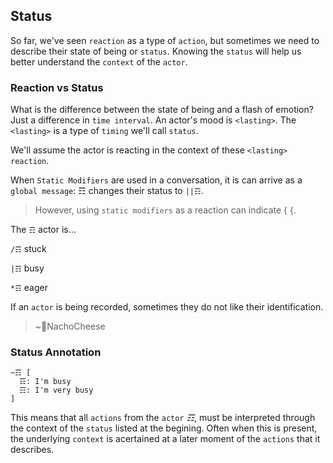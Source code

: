 ## Status

So far, we've seen `reaction` as a type of `action`, but sometimes we need to describe their state of being or `status`.  Knowing the `status` will help us better understand the `context` of the `actor`.

### Reaction vs Status
What is the difference between the state of being and a flash of emotion?  Just a difference in `time interval`.  An actor's mood is `<lasting>`.  The `<lasting>` is a type of `timing` we'll call `status`.  

We'll assume the actor is reacting in the context of these `<lasting> reaction`.

When `Static Modifiers` are used in a conversation, it is can arrive as a `global message`: ☶ changes their status to `||☶`.

> However, using `static modifiers` as a reaction can indicate { {.

The `☶` actor is...

`/☶` stuck

`|☶` busy

`*☶` eager

If an `actor` is being recorded, sometimes they do not like their identification.

> ~💩NachoCheese

### Status Annotation
```
~☶ [
  ☶: I'm busy
  ☶: I'm very busy
]
```
This means that all `actions` from the `actor` _☶_, must be interpreted through the context of the `status` listed at the begining.  Often when this is present, the underlying `context` is acertained at a later moment of the `actions` that it describes.
